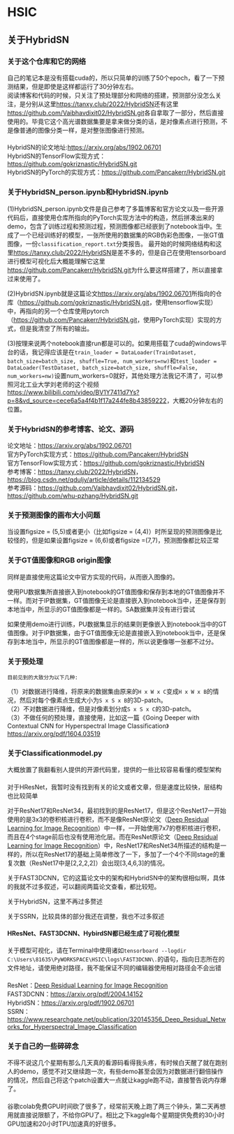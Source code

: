 # HSIC
## 关于HybridSN
### 关于这个仓库和它的网络

自己的笔记本是没有搭载cuda的，所以只简单的训练了50个epoch，看了一下预测结果，但是即使是这样都运行了30分钟左右。<br>
阅读博客和代码的时候，只关注了预处理部分和网络的搭建，预测部分没怎么关注，是分别从这里<https://tanxy.club/2022/HybridSN>还有这里<https://github.com/Vaibhavdixit02/HybridSN.git>各自拿取了一部分，然后直接使用的。毕竟它这个高光谱数据集要是拿来做分类的话，是对像素点进行预测，不是像普通的图像分类一样，是对整张图像进行预测。

####

HybridSN的论文地址:<https://arxiv.org/abs/1902.06701><br>
HybridSN的TensorFlow实现方式：<https://github.com/gokriznastic/HybridSN.git><br>
HybridSN的PyTorch的实现方式：<https://github.com/Pancakerr/HybridSN.git><br>

### 关于HybridSN_person.ipynb和HybridSN.ipynb

(1)HybridSN_person.ipynb文件是自己参考了多篇博客和官方论文以及一些开源代码后，直接使用仓库所指向的PyTorch实现方法中的构造，然后拼凑出来的demo，包含了训练过程和预测过程，预测图像都已经嵌到了notebook当中。生成了一个已经训练好的模型，一张所使用的数据集的RGB伪彩色图像，一张GT值图像，一份```classification_report.txt```分类报告。
最开始的时候网络结构和这里<https://tanxy.club/2022/HybridSN>是差不多的，但是自己在使用tensorboard进行模型可视化后大概能理解它这里<https://github.com/Pancakerr/HybridSN.git>为什么要这样搭建了，所以直接拿过来使用了。<br>

(2)HybridSN.ipynb就是这篇论文<https://arxiv.org/abs/1902.06701>所指向的仓库（<https://github.com/gokriznastic/HybridSN.git>，使用tensorflow实现）中，再指向的另一个仓库使用pytorch（<https://github.com/Pancakerr/HybridSN.git>，使用PyTorch实现）实现的方式，但是我清空了所有的输出。<br>

(3)按理来说两个notebook直接run都是可以的。如果用搭载了cuda的windows平台的话，我记得应该是在```train_loader = DataLoader(TrainDataset, batch_size=batch_size, shuffle=True, num_workers=nw)```和```test_loader = DataLoader(TestDataset, batch_size=batch_size, shuffle=False, num_workers=nw)```设置num_workers=0就好，其他处理方法我记不清了，可以参照河北工业大学刘老师的这个视频<https://www.bilibili.com/video/BV1Y7411d7Ys?p=8&vd_source=cece6a5a4f4b1f17a244fe8b43859222>，大概20分钟左右的位置。

### 关于HybridSN的参考博客、论文、源码

论文地址：<https://arxiv.org/abs/1902.06701><br>
官方PyTorch实现方式：<https://github.com/Pancakerr/HybridSN><br>
官方TensorFlow实现方式：<https://github.com/gokriznastic/HybridSN><br>
参考博客：<https://tanxy.club/2022/HybridSN>，<https://blog.csdn.net/qduljy/article/details/112134529><br>
参考源码：<https://github.com/Vaibhavdixit02/HybridSN.git>，<https://github.com/whu-pzhang/HybridSN.git><br>

### 关于预测图像的画布大小问题

当设置figsize = (5,5)或者更小（比如figsize = (4,4)）时所呈现的预测图像是比较怪的，但是如果设置figsize = (6,6)或者figsize =(7,7)，预测图像都比较正常

### 关于GT值图像和RGB origin图像

同样是直接使用这篇论文中官方实现的代码，从而嵌入图像的。<br>

使用PU数据集所直接嵌入到notebook的GT值图像和保存到本地的GT值图像并不一样。而对于IP数据集，GT值图像无论是直接嵌入到notebook当中，还是保存到本地当中，所显示的GT值图像都是一样的。SA数据集并没有进行尝试<br>

如果使用demo进行训练，PU数据集显示的结果则更像嵌入到notebook当中的GT值图像。对于IP数据集，由于GT值图像无论是直接嵌入到notebook当中，还是保存到本地当中，所显示的GT值图像都是一样的，所以说更像哪一张都不过分。<br>

### 关于预处理

    目前见到的大致分为以下几种:
（1）对数据进行降维，将原来的数据集由原来的```H x W x C```变成```H x W x B```的情况，然后对每个像素点生成大小为```S x S x B```的3D-patch。<br>
（2）不对数据进行降维，但是对像素划分成```S x S x C```的3D-patch。<br>
（3）不做任何的预处理，直接使用，比如这一篇《Going Deeper with Contextual CNN for Hyperspectral Image Classification》<https://arxiv.org/pdf/1604.03519><br>

### 关于Classificationmodel.py

大概放置了我翻看别人提供的开源代码里，提供的一些比较容易看懂的模型架构<br>

#### 

对于HResNet，我暂时没有找到有关的论文或者文章，但是速度比较快，层结构也比较简单<br>

对于ResNet17和ResNet34，最初找到的是ResNet17，但是这个ResNet17一开始使用的是3x3的卷积核进行卷积，而不是像ResNet原论文（[Deep Residual Learning for Image Recognition](https://arxiv.org/abs/1512.03385)）中一样，一开始使用7x7的卷积核进行卷积，而且在4个stage前后也没有使用池化层。而在ResNet原论文（[Deep Residual Learning for Image Recognition](https://arxiv.org/abs/1512.03385)）中，ResNet17和ResNet34所描述的结构是一样的，所以在ResNet17的基础上简单修改了一下，多加了一个4个不同stage的重复次数（ResNet17中是[2,2,2,2]）会出现[3,4,6,3]的情况。<br>

关于FAST3DCNN，它的这篇论文中的架构和HybridSN中的架构很相似啊，具体的我就不过多叙述，可以翻阅两篇论文查看，都比较短。<br>

关于HybridSN，这里不再过多赘述<br>

关于SSRN，比较具体的部分我还在调整，我也不过多叙述<br>

#### HResNet、FAST3DCNN、HybirdSN都已经生成了可视化模型

关于模型可视化，请在Terminal中使用诸如```tensorboard --logdir C:\Users\81635\PyWORKSPACE\HSIC\logs\FAST3DCNN\.```的语句，指向日志所在的文件地址，请使用绝对路径，我不能保证不同的编辑器使用相对路径会不会出错<br>

####

ResNet：[Deep Residual Learning for Image Recognition](https://arxiv.org/abs/1512.03385)<br>
FAST3DCNN：<https://arxiv.org/pdf/2004.14152><br>
HybridSN：<https://arxiv.org/pdf/1902.06701><br>
SSRN：<https://www.researchgate.net/publication/320145356_Deep_Residual_Networks_for_Hyperspectral_Image_Classification>

### 关于自己的一些碎碎念

不得不说这几个星期有那么几天真的看源码看得我头疼，有时候白天醒了就在跑别人的demo，感觉不对又继续跑一次，有些demo甚至会因为对数据进行翻倍操作的情况，然后自己将这个patch设置大一点就让kaggle跑不动，直接警告说内存爆了。

####

谷歌colab免费GPU时间砍了很多了，经常前天晚上跑了两三个钟头，第二天再想用就直接说限额了，不给你GPU了。相比之下kaggle每个星期提供免费的30小时GPU加速和20小时TPU加速真的好很多。<br>

####


 
